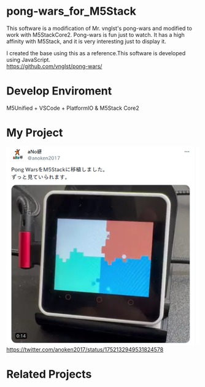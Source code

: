 # pong-wars_for_M5Stack

This software is a modification of Mr. vnglst's pong-wars and modified to work with M5StackCore2.
Pong-wars is fun just to watch. It has a high affinity with M5Stack, and it is very interesting just to display it.<br>

I created the base using this as a reference.This software is developed using JavaScript.<br>
https://github.com/vnglst/pong-wars/<br>

# Develop Enviroment
M5Unified + VSCode + PlatformIO & M5Stack Core2<br>

# My Project
![X_movie](https://github.com/anoken/pong-wars-forM5Stack/blob/main/doc/anoken_x.png)
https://twitter.com/anoken2017/status/1752132949531824578

# Related Projects
